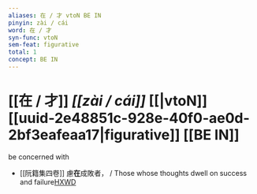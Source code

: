 ```yaml
---
aliases: 在 / 才 vtoN BE IN
pinyin: zài / cái
word: 在 / 才
syn-func: vtoN
sem-feat: figurative
total: 1
concept: BE IN 
---
```

# [[在 / 才]] *[[zài / cái]]*  [[|vtoN]] [[uuid-2e48851c-928e-40f0-ae0d-2bf3eafeaa17|figurative]] [[BE IN]]
be concerned with
 - [[阮籍集四卷]] 慮**在**成敗者， / Those whose thoughts dwell on success and failure[HXWD](https://hxwd.org/textview.html?location=CH2b1558_CHANT_003-42a.12)